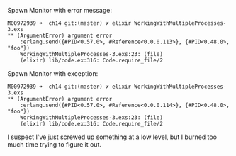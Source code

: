 Spawn Monitor with error message:

```
M00972939 ➜  ch14 git:(master) ✗ elixir WorkingWithMultipleProcesses-3.exs
** (ArgumentError) argument error
    :erlang.send({#PID<0.57.0>, #Reference<0.0.0.113>}, {#PID<0.48.0>, "foo"})
    WorkingWithMultipleProcesses-3.exs:23: (file)
    (elixir) lib/code.ex:316: Code.require_file/2
```

Spawn Monitor with exception:

```
M00972939 ➜  ch14 git:(master) ✗ elixir WorkingWithMultipleProcesses-3.exs
** (ArgumentError) argument error
    :erlang.send({#PID<0.57.0>, #Reference<0.0.0.114>}, {#PID<0.48.0>, "foo"})
    WorkingWithMultipleProcesses-3.exs:23: (file)
    (elixir) lib/code.ex:316: Code.require_file/2
```

I suspect I've just screwed up something at a low level, but I burned too much
time trying to figure it out.
